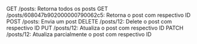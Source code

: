 GET /posts: Retorna todos os posts
GET /posts/608047b902000000790062c5: Retorna o post com respectivo ID
POST /posts: Envia um post
DELETE /posts/12: Delete o post com respectivo ID
PUT /posts/12: Atualiza o post com respectivo ID
PATCH /posts/12: Atualiza parcialmente o post com respectivo ID
